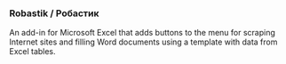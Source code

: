 ### Robastik  /  Робастик

An add-in for Microsoft Excel that adds buttons to the menu for scraping Internet sites and filling Word documents using a template with data from Excel tables.
